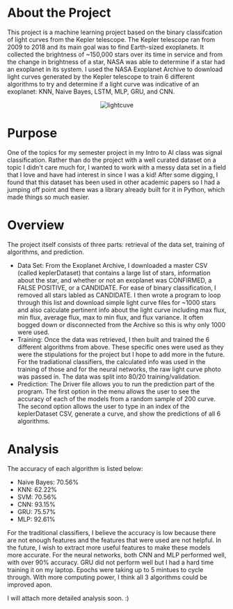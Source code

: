 # About the Project
This project is a machine learning project based on the binary classifcation of light curves from the Kepler telescope. The Kepler telescope ran from 2009 to 2018 and its main goal was to find Earth-sized exoplanets. It collected the brightness of ~150,000 stars over its time in service and from the change in brightness of a star, NASA was able to determine if a star had an exoplanet in its system. I used the NASA Exoplanet Archive to download light curves generated by the Kepler telescope to train 6 different algorithms to try and determine if a light curve was indicative of an exoplanet: KNN, Naive Bayes, LSTM, MLP, GRU, and CNN.

<p align="center">
  <img src="https://user-images.githubusercontent.com/112229422/235833110-6c573a9a-6c1a-4fa8-b407-40d486e4fab7.png" alt="lightcuve"/>
</p>

# Purpose
One of the topics for my semester project in my Intro to AI class was signal classification. Rather than do the project with a well curated dataset on a topic I didn't care much for, I wanted to work with a messy data set in a field that I love and have had interest in since I was a kid! After some digging, I found that this dataset has been used in other academic papers so I had a jumping off point and there was a library already built for it in Python, which made things so much easier.

# Overview
The project itself consists of three parts: retrieval of the data set, training of algorithms, and prediction.
 - Data Set: From the Exoplanet Archive, I downloaded a master CSV (called keplerDataset) that contains a large list of stars, information about the star, and whether or not an exoplanet was CONFIRMED, a FALSE POSITIVE, or a CANDIDATE. For ease of binary classification, I removed all stars labled as CANDIDATE. I then wrote a program to loop through this list and download simple light curve files for ~1000 stars and also calculate pertinent info about the light curve including max flux, min flux, average flux, max to min flux, and flux variance. It often bogged down or disconnected from the Archive so this is why only 1000 were used.
 - Training: Once the data was retrieved, I then built and trained the 6 different algorithms from above. These specific ones were used as they were the stipulations for the project but I hope to add more in the future. For the tradiational classifiers, the calculated info was used in the training of those and for the neural networks, the raw light curve photo was passed in. The data was split into 80/20 training/validation.
 - Prediction: The Driver file allows you to run the prediction part of the program. The first option in the menu allows the user to see the accuracy of each of the models from a random sample of 200 curve. The second option allows the user to type in an index of the keplerDataset CSV, generate a curve, and show the predictions of all 6 algorithms.

# Analysis
The accuracy of each algorithm is listed below:
 - Naive Bayes: 70.56%
 - KNN: 62.22%
 - SVM: 70.56%
 - CNN: 93.15%
 - GRU: 75.57%
 - MLP: 92.61%

For the traditional classifiers, I believe the accuracy is low because there are not enough features and the features that were used are not helpful. In the future, I wish to extract more useful features to make these models more accurate. For the neural networks, both CNN and MLP performed well, with over 90% accuracy. GRU did not perform well but I had a hard time training it on my laptop. Epochs were taking up to 5 mintues to cycle through. With more computing power, I think all 3 algorithms could be improved apon.

I will attach more detailed analysis soon. :)
